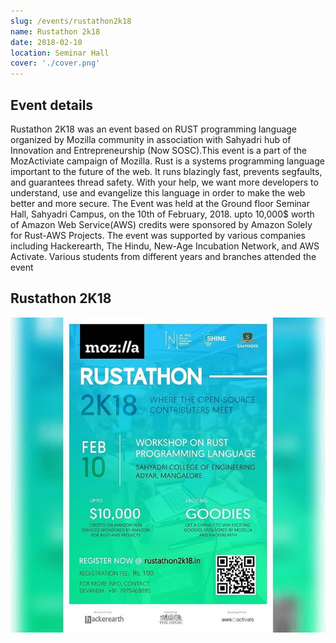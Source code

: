 ```yaml
---
slug: /events/rustathon2k18
name: Rustathon 2k18
date: 2018-02-10
location: Seminar Hall
cover: './cover.png'
---
```

## Event details
Rustathon 2K18 was an event based on RUST programming language organized by Mozilla community in association with Sahyadri hub of Innovation and Entrepreneurship (Now SOSC).This event is a part of the MozActiviate campaign of Mozilla.
Rust is a systems programming language important to the future of the web. It runs blazingly fast, prevents segfaults, and guarantees thread safety. With your help, we want more developers to understand, use and evangelize this language in order to make the web better and more secure. 
The Event was held at the Ground floor Seminar Hall, Sahyadri Campus, on the 10th of February, 2018.
upto 10,000$ worth of Amazon Web Service(AWS) credits were sponsored by Amazon Solely for Rust-AWS Projects.
The event was supported by various companies including Hackerearth, The Hindu, New-Age Incubation Network, and AWS Activate.
Various students from different years and branches attended the event


## Rustathon 2K18
<img src="1.jpg">
